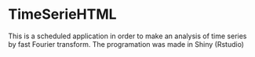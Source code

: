 TimeSerieHTML
=============

This is a scheduled application in order to make an analysis of time series by fast Fourier transform. The programation was made in Shiny (Rstudio)
